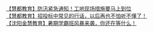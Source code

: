   
[【慧都教育】防汛紧急通知！工地现场措施要马上到位](http://www.dianyue.me/archives/881/g6xnbmjqj019czow/)  
[【慧都教育】招投标中常见的行话，以后再也不怕听不懂了！](http://www.dianyue.me/archives/964/bo49t67uorociy7r/)  
[【沈阳金慧教育】暑期学霸班风暴来袭，你还在等什么！](http://www.dianyue.me/archives/669/x5pcexwd7b7rtr2u/)